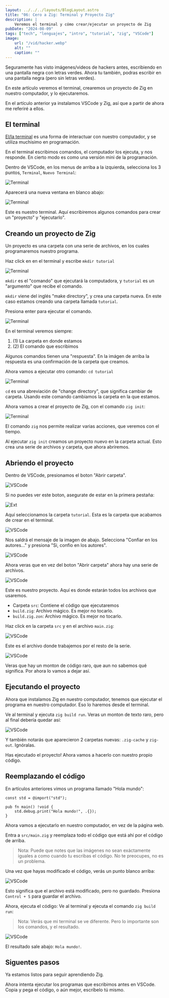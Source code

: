 ```yaml
---
layout: ../../../layouts/BlogLayout.astro
title: "06: Cero a Zig: Terminal y Proyecto Zig"
description: |
    Veremos el terminal y cómo crear/ejecutar un proyecto de Zig
pubDate: "2024-08-09"
tags: ["tech", "lenguajes", "intro", "tutorial", "zig", "VSCode"]
image: 
    url: "/vid/hacker.webp"
    alt: ""
    caption: ""
---
```


Seguramente has visto imágenes/videos de hackers antes,
escribiendo en una pantalla negra con letras verdes.
Ahora tu también, podras escribir en una pantalla negra
(pero sin letras verdes).

En este artículo veremos el terminal, crearemos un proyecto
de Zig en nuestro computador, y lo ejecutaremos.

En el artículo anterior ya instalamos VSCode y Zig, así que a partir
de ahora me referiré a ellos.


## El terminal

[El/la terminal](https://en.wikipedia.org/wiki/Command-line_interface)
es una forma de interactuar con nuestro computador, y se utiliza
muchisimo en programación.

En el terminal escribimos comandos, el computador los ejecuta,
y nos responde. En cierto modo es como una versión mini de la
programación.

Dentro de VSCode, en los menus de arriba a la izquierda, selecciona
los 3 puntos, `Terminal`, `Nuevo Terminal`:

![Terminal](/img/blog/es/tutorial/053-zig.jpg)

Aparecerá una nueva ventana en blanco abajo:

![Terminal](/img/blog/es/tutorial/054-zig.jpg)

Este es nuestro terminal. Aquí escribiremos algunos comandos
para crear un "proyecto" y "ejecutarlo".


## Creando un proyecto de Zig

Un proyecto es una carpeta con una serie de archivos,
en los cuales programaremos nuestro programa.

Haz click en en el terminal y escribe `mkdir tutorial`

![Terminal](/img/blog/es/tutorial/055-zig.jpg)

`mkdir` es el "comando" que ejecutará la computadora,
y `tutorial` es un "argumento" que recibe el comando.

`mkdir` viene del inglés "make directory", y crea una
carpeta nueva. En este caso estamos creando una carpeta
llamada `tutorial`.

Presiona enter para ejecutar el comando.

![Terminal](/img/blog/es/tutorial/056-zig.jpg)

En el terminal veremos siempre:

1. (1) La carpeta en donde estamos
2. (2) El comando que escribimos

Algunos comandos tienen una "respuesta". En la imágen
de arriba la respuesta es una confirmación de la carpeta
que creamos.

Ahora vamos a ejecutar otro comando: `cd tutorial`

![Terminal](/img/blog/es/tutorial/057-zig.jpg)

`cd` es una abreviación de "change directory", que
significa cambiar de carpeta. Usando este comando cambiamos
la carpeta en la que estamos.

Ahora vamos a crear el proyecto de Zig, con el comando
`zig init`:

![Terminal](/img/blog/es/tutorial/058-zig.jpg)

El comando `zig` nos permite realizar varias acciones,
que veremos con el tiempo.

Al ejecutar `zig init` creamos un proyecto nuevo en
la carpeta actual. Esto crea una serie de archivos
y carpeta, que ahora abriremos.


## Abriendo el proyecto

Dentro de VSCode, presionamos el boton "Abrir carpeta".

![VSCode](/img/blog/es/tutorial/059-zig.jpg)

Si no puedes ver este boton, asegurate de estar en la primera pestaña:

![Ext](/img/blog/es/tutorial/052-zig.jpg)

Aquí seleccionamos la carpeta `tutorial`. Esta es la carpeta que
acabamos de crear en el terminal.

![VSCode](/img/blog/es/tutorial/060-zig.jpg)

Nos saldrá el mensaje de la imagen de abajo. Selecciona "Confiar en
los autores..." y presiona "Si, confio en los autores".

![VSCode](/img/blog/es/tutorial/061-zig.jpg)

Ahora veras que en vez del boton "Abrir carpeta" ahora hay una
serie de archivos.

![VSCode](/img/blog/es/tutorial/062-zig.jpg)

Este es nuestro proyecto. Aquí es donde estarán todos los archivos
que usaremos.

- Carpeta `src`: Contiene el código que ejecutaremos
- `build.zig`: Archivo mágico. Es mejor no tocarlo.
- `build.zig.zon`: Archivo mágico. Es mejor no tocarlo.

Haz click en la carpeta `src` y en el archivo `main.zig`:

![VSCode](/img/blog/es/tutorial/063-zig.jpg)

Este es el archivo donde trabajemos por el resto de la serie.

![VSCode](/img/blog/es/tutorial/078-zig.jpg)

Veras que hay un monton de código raro, que aun no sabemos qué
significa. Por ahora lo vamos a dejar así.


## Ejecutando el proyecto

Ahora que instalamos Zig en nuestro computador, tenemos que ejecutar
el programa en nuestro computador. Eso lo haremos desde el terminal.


Ve al terminal y ejecuta `zig build run`. Veras un monton de texto
raro, pero al final debería quedar así:

![VSCode](/img/blog/es/tutorial/077-zig.jpg)


Y también notarás que aparecieron 2 carpetas nuevas: `.zig-cache`
y `zig-out`. Ignóralas.

Has ejecutado el proyecto! Ahora vamos a hacerlo con nuestro propio código.


## Reemplazando el código

En artículos anteriores vimos un programa llamado "Hola mundo":

```zig
const std = @import("std");

pub fn main() !void {
    std.debug.print("Hola mundo!", .{});
}
```

Ahora vamos a ejecutarlo en nuestro computador, en vez de
la página web.

Entra a `src/main.zig` y reemplaza todo el código que está ahí
por el código de arriba.

> Nota: Puede que notes que las imágenes no sean exáctamente
    iguales a como cuando tu escribas el código.
    No te preocupes, no es un problema.

Una vez que hayas modificado el código, verás un punto blanco arriba:

![VSCode](/img/blog/es/tutorial/080-zig.jpg)

Esto significa que el archivo está modificado, pero no guardado.
Presiona `Control + S` para guardar el archivo.

Ahora, ejecuta el código: Ve al terminal y ejecuta el comando
`zig build run`:

> Nota: Verás que mi terminal se ve diferente. Pero lo importante
    son los comandos, y el resultado.

![VSCode](/img/blog/es/tutorial/081-zig.jpg)

El resultado sale abajo: `Hola mundo!`.


## Siguentes pasos

Ya estamos listos para seguir aprendiendo Zig.

Ahora intenta ejecutar los programas que escribimos
antes en VSCode. Copia y pega el código, o aún mejor,
escríbelo tú mismo.


